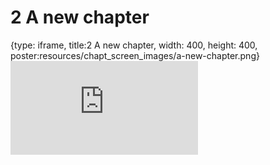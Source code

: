# 2 A new chapter
 
{type: iframe, title:2 A new chapter, width: 400, height: 400, poster:resources/chapt_screen_images/a-new-chapter.png}
![](https://jhudatascience.org/OTTR_Template/a-new-chapter.html)

